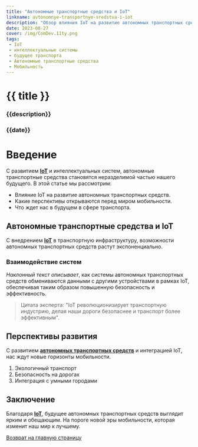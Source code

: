 ```yaml
---
title: "Автономные транспортные средства и IoT"
linkname: avtonomnye-transportnye-sredstva-i-iot
description: "Обзор влияния IoT на развитие автономных транспортных средств и их будущее в мире мобильности."
date: 2023-08-27
cover: /img/ComDev.11ty.png
tags: 
 - IoT
 - интеллектуальные системы
 - будущее транспорта
 - Автономные транспортные средства
 - Мобильность
---
```

# {{ title }}
### {{description}}
### {{date}}

# Введение

С развитием **[IoT](/)** и интеллектуальных систем, автономные транспортные средства становятся неразделимой частью нашего будущего. В этой статье мы рассмотрим:

* Влияние IoT на развитие автономных транспортных средств.
* Какие перспективы открываются перед миром мобильности.
* Что ждет нас в будущем в сфере транспорта.

## Автономные транспортные средства и IoT

С внедрением **[IoT](/)** в транспортную инфраструктуру, возможности автономных транспортных средств растут экспоненциально. 

### Взаимодействие систем

*Наклонный текст описывает*, как системы автономных транспортных средств обмениваются данными с другими устройствами в рамках IoT, обеспечивая таким образом повышенную безопасность и эффективность.

> Цитата эксперта: "IoT революционизирует транспортную индустрию, делая наши дороги безопаснее и транспорт более эффективным".

## Перспективы развития

С развитием **[автономных транспортных средств](/)** и интеграцией IoT, нас ждут новые горизонты мобильности. 

1. Экологичный транспорт
1. Безопасность на дорогах
1. Интеграция с умными городами

## Заключение

Благодаря **[IoT](/)**, будущее автономных транспортных средств выглядит ярким и обещающим. На пороге новой эры мобильности, которая изменит наш мир к лучшему.

[Возврат на главную страницу](/)
